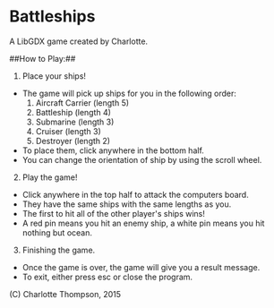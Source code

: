 Battleships
===========
A LibGDX game created by Charlotte.

##How to Play:##
1. Place your ships!
  * The game will pick up ships for you in the following order:
    1. Aircraft Carrier (length 5)
    2. Battleship (length 4)
    3. Submarine (length 3)
    4. Cruiser (length 3)
    5. Destroyer (length 2)
  * To place them, click anywhere in the bottom half.
  * You can change the orientation of ship by using the scroll wheel.
2. Play the game!
  * Click anywhere in the top half to attack the computers board.
  * They have the same ships with the same lengths as you.
  * The first to hit all of the other player's ships wins!
  * A red pin means you hit an enemy ship, a white pin means you hit nothing but ocean.
3. Finishing the game.
  * Once the game is over, the game will give you a result message.
  * To exit, either press esc or close the program.

(C) Charlotte Thompson, 2015